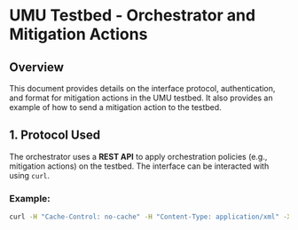 # UMU Testbed - Orchestrator and Mitigation Actions

## Overview

This document provides details on the interface protocol, authentication, and format for mitigation actions in the UMU testbed. It also provides an example of how to send a mitigation action to the testbed.

## 1. Protocol Used

The orchestrator uses a **REST API** to apply orchestration policies (e.g., mitigation actions) on the testbed. The interface can be interacted with using `curl`.

### Example:
```bash
curl -H "Cache-Control: no-cache" -H "Content-Type: application/xml" -X POST -d @policy.xml http://orchestrator-url:8002/meservice
